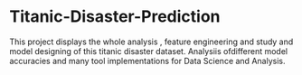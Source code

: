 # Titanic-Disaster-Prediction

This project displays the whole analysis , feature engineering and study and model designing of this titanic disaster dataset.
Analysiis ofdifferent model accuracies and many tool implementations for Data Science and Analysis.
